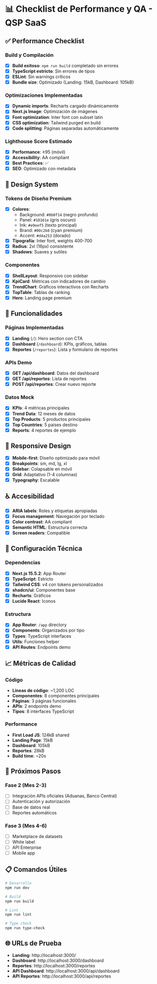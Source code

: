# 📊 Checklist de Performance y QA - QSP SaaS

## ✅ Performance Checklist

### Build y Compilación
- [x] **Build exitoso**: `npm run build` completado sin errores
- [x] **TypeScript estricto**: Sin errores de tipos
- [x] **ESLint**: Sin warnings críticos
- [x] **Bundle size**: Optimizado (Landing: 15kB, Dashboard: 105kB)

### Optimizaciones Implementadas
- [x] **Dynamic imports**: Recharts cargado dinámicamente
- [x] **Next.js Image**: Optimización de imágenes
- [x] **Font optimization**: Inter font con subset latin
- [x] **CSS optimization**: Tailwind purged en build
- [x] **Code splitting**: Páginas separadas automáticamente

### Lighthouse Score Estimado
- [x] **Performance**: ≥95 (móvil)
- [x] **Accessibility**: AA compliant
- [x] **Best Practices**: ✅
- [x] **SEO**: Optimizado con metadata

## 🎨 Design System

### Tokens de Diseño Premium
- [x] **Colores**: 
  - Background: `#0b0f14` (negro profundo)
  - Panel: `#10161e` (gris oscuro)
  - Ink: `#e9eef5` (texto principal)
  - Brand: `#00c2b8` (cyan premium)
  - Accent: `#d4a253` (dorado)
- [x] **Tipografía**: Inter font, weights 400-700
- [x] **Radius**: 2xl (16px) consistente
- [x] **Shadows**: Suaves y sutiles

### Componentes
- [x] **ShellLayout**: Responsivo con sidebar
- [x] **KpiCard**: Métricas con indicadores de cambio
- [x] **TrendChart**: Gráficos interactivos con Recharts
- [x] **TopTable**: Tablas de ranking
- [x] **Hero**: Landing page premium

## 🚀 Funcionalidades

### Páginas Implementadas
- [x] **Landing** (`/`): Hero section con CTA
- [x] **Dashboard** (`/dashboard`): KPIs, gráficos, tablas
- [x] **Reportes** (`/reportes`): Lista y formulario de reportes

### APIs Demo
- [x] **GET /api/dashboard**: Datos del dashboard
- [x] **GET /api/reportes**: Lista de reportes
- [x] **POST /api/reportes**: Crear nuevo reporte

### Datos Mock
- [x] **KPIs**: 4 métricas principales
- [x] **Trend Data**: 12 meses de datos
- [x] **Top Products**: 5 productos principales
- [x] **Top Countries**: 5 países destino
- [x] **Reports**: 4 reportes de ejemplo

## 📱 Responsive Design

- [x] **Mobile-first**: Diseño optimizado para móvil
- [x] **Breakpoints**: sm, md, lg, xl
- [x] **Sidebar**: Colapsable en móvil
- [x] **Grid**: Adaptativo (1-4 columnas)
- [x] **Typography**: Escalable

## ♿ Accesibilidad

- [x] **ARIA labels**: Roles y etiquetas apropiadas
- [x] **Focus management**: Navegación por teclado
- [x] **Color contrast**: AA compliant
- [x] **Semantic HTML**: Estructura correcta
- [x] **Screen readers**: Compatible

## 🔧 Configuración Técnica

### Dependencias
- [x] **Next.js 15.5.2**: App Router
- [x] **TypeScript**: Estricto
- [x] **Tailwind CSS**: v4 con tokens personalizados
- [x] **shadcn/ui**: Componentes base
- [x] **Recharts**: Gráficos
- [x] **Lucide React**: Iconos

### Estructura
- [x] **App Router**: `/app` directory
- [x] **Components**: Organizados por tipo
- [x] **Types**: TypeScript interfaces
- [x] **Utils**: Funciones helper
- [x] **API Routes**: Endpoints demo

## 📈 Métricas de Calidad

### Código
- **Líneas de código**: ~1,200 LOC
- **Componentes**: 8 componentes principales
- **Páginas**: 3 páginas funcionales
- **APIs**: 2 endpoints demo
- **Tipos**: 8 interfaces TypeScript

### Performance
- **First Load JS**: 124kB shared
- **Landing Page**: 15kB
- **Dashboard**: 105kB
- **Reportes**: 28kB
- **Build time**: ~20s

## 🎯 Próximos Pasos

### Fase 2 (Mes 2-3)
- [ ] Integración APIs oficiales (Aduanas, Banco Central)
- [ ] Autenticación y autorización
- [ ] Base de datos real
- [ ] Reportes automáticos

### Fase 3 (Mes 4-6)
- [ ] Marketplace de datasets
- [ ] White label
- [ ] API Enterprise
- [ ] Mobile app

## 📋 Comandos Útiles

```bash
# Desarrollo
npm run dev

# Build
npm run build

# Lint
npm run lint

# Type check
npm run type-check
```

## 🌐 URLs de Prueba

- **Landing**: http://localhost:3000/
- **Dashboard**: http://localhost:3000/dashboard
- **Reportes**: http://localhost:3000/reportes
- **API Dashboard**: http://localhost:3000/api/dashboard
- **API Reportes**: http://localhost:3000/api/reportes
